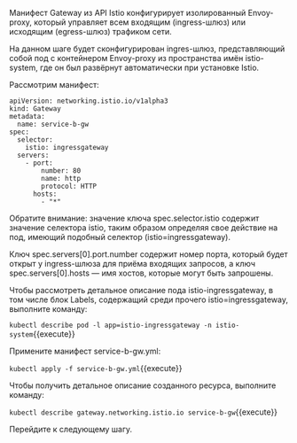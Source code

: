 Манифест Gateway из API Istio конфигурирует изолированный Envoy-proxy, который управляет всем входящим (ingress-шлюз) или исходящим (egress-шлюз) трафиком сети.

На данном шаге будет сконфигурирован ingres-шлюз, представляющий собой под с контейнером Envoy-proxy из пространства имён istio-system, где он был развёрнут автоматически при установке Istio.

Рассмотрим манифест:
```
apiVersion: networking.istio.io/v1alpha3
kind: Gateway
metadata:
  name: service-b-gw
spec:
  selector:
    istio: ingressgateway
  servers:
    - port:
        number: 80
        name: http
        protocol: HTTP
      hosts:
        - "*"
```

Обратите внимание: значение ключа spec.selector.istio содержит значение селектора istio, таким образом определяя свое действие на под, имеющий подобный селектор (istio=ingressgateway).

Ключ spec.servers[0].port.number содержит номер порта, который будет открыт у ingress-шлюза для приёма входящих запросов, а ключ spec.servers[0].hosts — имя хостов, которые могут быть запрошены.

Чтобы рассмотреть детальное описание пода istio-ingressgateway, в том числе блок Labels, содержащий среди прочего istio=ingressgateway, выполните команду:

`kubectl describe pod -l app=istio-ingressgateway -n istio-system`{{execute}}

Примените манифест service-b-gw.yml:

`kubectl apply -f service-b-gw.yml`{{execute}}

Чтобы получить детальное описание созданного ресурса, выполните команду:

`kubectl describe gateway.networking.istio.io service-b-gw`{{execute}}

Перейдите к следующему шагу.